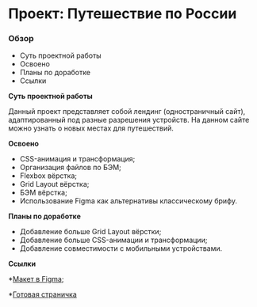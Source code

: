 # Проект: Путешествие по России

### Обзор
* Суть проектной работы
* Освоено
* Планы по доработке
* Ссылки

**Суть проектной работы**

Данный проект представляет собой лендинг (одностраничный сайт), адаптированный под разные разрешения устройств.
На данном сайте можно узнать о новых местах для путешествий.

**Освоено**

* CSS-анимация и трансформация;
* Организация файлов по БЭМ;
* Flexbox вёрстка;
* Grid Layout вёрстка;
* БЭМ вёрстка;
* Использование Figma как альтернативы классическому брифу.

**Планы по доработке**

* Добавление больше Grid Layout вёрстки;
* Добавление больше CSS-анимации и трансформации;
* Добавление совместимости с мобильными устройствами.

**Ссылки**

*[Макет в Figma](https://www.figma.com/file/5S2WSbEFL6awjVWJ0NWL8Q/Sprint-3_-Russia-_-desktop-mobile?node-id=28503%3A0);

*[Готовая страничка](https://aflamme.github.io/russian-travel/)

